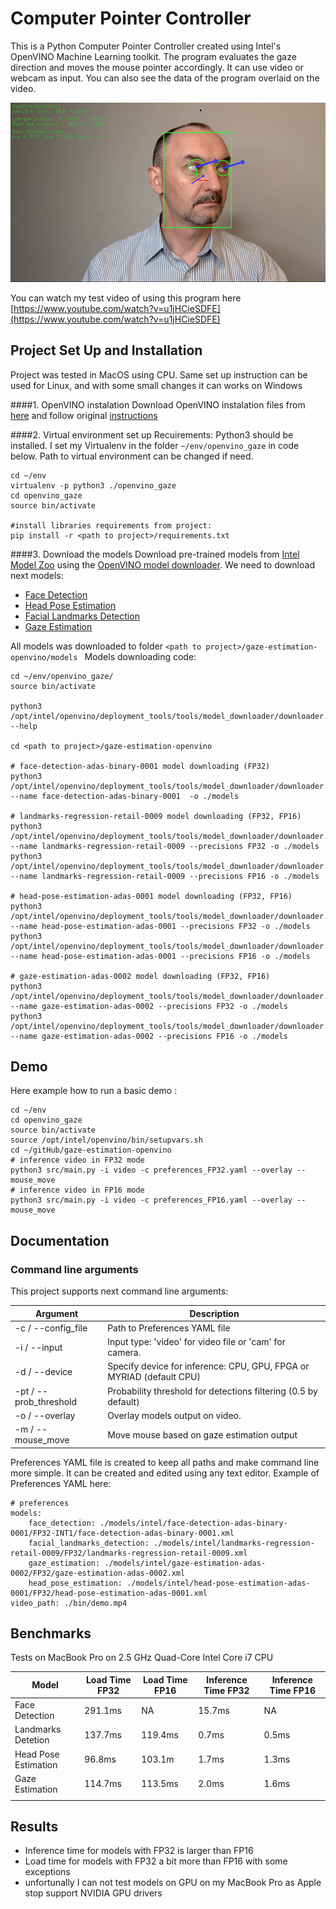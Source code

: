 # Computer Pointer Controller

This is a Python Computer Pointer Controller created using Intel's OpenVINO Machine Learning toolkit. The program evaluates the gaze direction and moves the mouse pointer accordingly. It can use video or webcam as input. You can also see the data of the program overlaid on the video.

![Gaze_estimation_test](images/Gaze_estimation_test.png)

You can watch my test video of using this program here [https://www.youtube.com/watch?v=u1jHCieSDFE](https://www.youtube.com/watch?v=u1jHCieSDFE)

## Project Set Up and Installation
Project was tested in MacOS using CPU. Same set up instruction can be used for Linux, and with some small changes it can works on Windows

####1. OpenVINO instalation
Download OpenVINO instalation files from [here](https://docs.openvinotoolkit.org/latest/index.html) and follow original [instructions](https://docs.openvinotoolkit.org/latest/openvino_docs_install_guides_installing_openvino_macos.html)

####2. Virtual environment set up
Recuirements: Python3 should be installed. I set my Virtualenv in the folder ```~/env/openvino_gaze``` in code below. Path to virtual environment can be changed if need.

```
cd ~/env
virtualenv -p python3 ./openvino_gaze
cd openvino_gaze
source bin/activate

#install libraries requirements from project:
pip install -r <path to project>/requirements.txt
```
####3. Download the models
Download pre-trained models from [Intel Model Zoo](https://docs.openvinotoolkit.org/latest/omz_models_intel_index.html) using the [OpenVINO model downloader](https://docs.openvinotoolkit.org/latest/omz_tools_downloader_README.html). We need to download next models:

* [Face Detection](https://docs.openvinotoolkit.org/latest/omz_models_intel_face_detection_adas_binary_0001_description_face_detection_adas_binary_0001.html)
* [Head Pose Estimation](https://docs.openvinotoolkit.org/latest/omz_models_intel_head_pose_estimation_adas_0001_description_head_pose_estimation_adas_0001.html)
* [Facial Landmarks Detection](https://docs.openvinotoolkit.org/latest/omz_models_intel_landmarks_regression_retail_0009_description_landmarks_regression_retail_0009.html)
* [Gaze Estimation](https://docs.openvinotoolkit.org/latest/omz_models_intel_gaze_estimation_adas_0002_description_gaze_estimation_adas_0002.html)

All models was downloaded to folder ```<path to project>/gaze-estimation-openvino/models ``` Models downloading code:

```
cd ~/env/openvino_gaze/
source bin/activate

python3 /opt/intel/openvino/deployment_tools/tools/model_downloader/downloader.py --help

cd <path to project>/gaze-estimation-openvino

# face-detection-adas-binary-0001 model downloading (FP32)
python3 /opt/intel/openvino/deployment_tools/tools/model_downloader/downloader.py --name face-detection-adas-binary-0001  -o ./models

# landmarks-regression-retail-0009 model downloading (FP32, FP16)
python3 /opt/intel/openvino/deployment_tools/tools/model_downloader/downloader.py --name landmarks-regression-retail-0009 --precisions FP32 -o ./models
python3 /opt/intel/openvino/deployment_tools/tools/model_downloader/downloader.py --name landmarks-regression-retail-0009 --precisions FP16 -o ./models

# head-pose-estimation-adas-0001 model downloading (FP32, FP16)
python3 /opt/intel/openvino/deployment_tools/tools/model_downloader/downloader.py --name head-pose-estimation-adas-0001 --precisions FP32 -o ./models
python3 /opt/intel/openvino/deployment_tools/tools/model_downloader/downloader.py --name head-pose-estimation-adas-0001 --precisions FP16 -o ./models

# gaze-estimation-adas-0002 model downloading (FP32, FP16)
python3 /opt/intel/openvino/deployment_tools/tools/model_downloader/downloader.py --name gaze-estimation-adas-0002 --precisions FP32 -o ./models
python3 /opt/intel/openvino/deployment_tools/tools/model_downloader/downloader.py --name gaze-estimation-adas-0002 --precisions FP16 -o ./models

```

## Demo
Here example how to run a basic demo :

```
cd ~/env
cd openvino_gaze
source bin/activate
source /opt/intel/openvino/bin/setupvars.sh
cd ~/gitHub/gaze-estimation-openvino
# inference video in FP32 mode
python3 src/main.py -i video -c preferences_FP32.yaml --overlay --mouse_move
# inference video in FP16 mode
python3 src/main.py -i video -c preferences_FP16.yaml --overlay --mouse_move

```

## Documentation


### Command line arguments

This project supports next command line arguments:

| Argument                 | Description                                                               | 
| ------------------------ | ------------------------------------------------------------------------- | 
| -c / --config_file       | Path to Preferences YAML file                                             |  
| -i / --input             | Input type: 'video' for video file or 'cam' for camera.                   | 
| -d / --device            | Specify device for inference: CPU, GPU, FPGA or MYRIAD (default CPU)      | 
| -pt / --prob_threshold   | Probability threshold for detections filtering (0.5 by default)           | 
| -o / --overlay           | Overlay models output on video.                                           | 
| -m / --mouse_move        | Move mouse based on gaze estimation output                                | 

Preferences YAML file is created to keep all paths and make command line more simple. It can be created and edited using any text editor. Example of Preferences YAML here:

```
# preferences
models:
    face_detection: ./models/intel/face-detection-adas-binary-0001/FP32-INT1/face-detection-adas-binary-0001.xml
    facial_landmarks_detection: ./models/intel/landmarks-regression-retail-0009/FP32/landmarks-regression-retail-0009.xml
    gaze_estimation: ./models/intel/gaze-estimation-adas-0002/FP32/gaze-estimation-adas-0002.xml
    head_pose_estimation: ./models/intel/head-pose-estimation-adas-0001/FP32/head-pose-estimation-adas-0001.xml
video_path: ./bin/demo.mp4
```


## Benchmarks
Tests on MacBook Pro on 2.5 GHz Quad-Core Intel Core i7 CPU

| Model       | Load Time FP32   | Load Time FP16 | Inference Time FP32 | Inference Time FP16 |
|---------------------|--------------|-----------|-------------|-----------|
|Face Detection       |  	291.1ms   |   NA       | 15.7ms       | NA     |
|Landmarks Detetion   |  	137.7ms   |   119.4ms  | 0.7ms       | 0.5ms     |  
|Head Pose Estimation |  	96.8ms    |   103.1m    | 1.7ms       | 1.3ms     |
|Gaze Estimation      | 	114.7ms   |   113.5ms   | 2.0ms       | 1.6ms     |
||||||



## Results
* Inference time for models with FP32 is larger than FP16 
* Load time for models with FP32 a bit more than FP16 with some exceptions 
* unfortunally I can not test models on GPU on my MacBook Pro as Apple stop support NVIDIA GPU drivers

